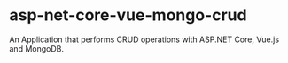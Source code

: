 # asp-net-core-vue-mongo-crud
An Application that performs CRUD operations with ASP.NET Core, Vue.js and MongoDB.
